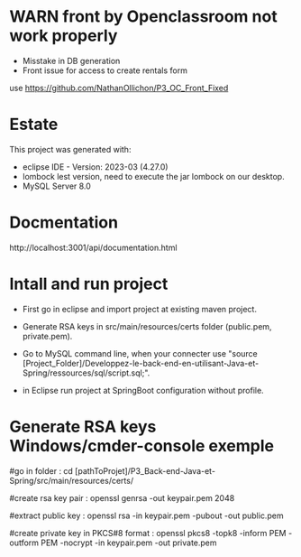# WARN front by Openclassroom not work properly

- Misstake in DB generation
- Front issue for access to create rentals form

use https://github.com/NathanOllichon/P3_OC_Front_Fixed

# Estate

This project was generated with:

- eclipse IDE - Version: 2023-03 (4.27.0)
- lombock lest version, need to execute the jar lombock on our desktop.
- MySQL Server 8.0

# Docmentation

http://localhost:3001/api/documentation.html

# Intall and run project

- First go in eclipse and import project at existing maven project.

- Generate RSA keys in src/main/resources/certs folder (public.pem, private.pem).

- Go to MySQL command line, when your connecter use "source [Project_Folder]/Developpez-le-back-end-en-utilisant-Java-et-Spring/ressources/sql/script.sql;".

- in Eclipse run project at SpringBoot configuration without profile.

# Generate RSA keys Windows/cmder-console exemple

#go in folder : 
cd [pathToProjet]/P3_Back-end-Java-et-Spring/src/main/resources/certs/

#create rsa key pair : 
openssl genrsa -out keypair.pem 2048

#extract public key : 
openssl rsa -in keypair.pem -pubout -out public.pem

#create private key in PKCS#8 format : 
openssl pkcs8 -topk8 -inform PEM -outform PEM -nocrypt -in keypair.pem -out private.pem
